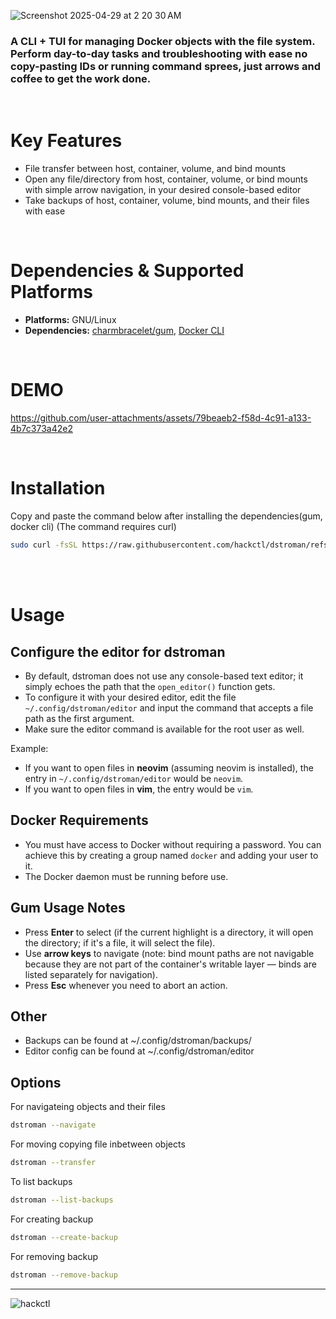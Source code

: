 
![Screenshot 2025-04-29 at 2 20 30 AM](https://github.com/user-attachments/assets/0d550e7f-f619-486f-af26-f9727af3c2f5)


### A CLI + TUI for managing Docker objects with the file system. Perform day-to-day tasks and troubleshooting with ease no copy-pasting IDs or running command sprees, just arrows and coffee to get the work done.  
<br>

# Key Features 
- File transfer between host, container, volume, and bind mounts
- Open any file/directory from host, container, volume, or bind mounts with simple arrow navigation, in your desired console-based editor 
- Take backups of host, container, volume, bind mounts, and their files with ease
<br>

# Dependencies & Supported Platforms
- **Platforms:** GNU/Linux
- **Dependencies:** [charmbracelet/gum](https://github.com/charmbracelet/gum), [Docker CLI](https://docs.docker.com/engine/reference/commandline/cli/)
<br>

# DEMO
https://github.com/user-attachments/assets/79beaeb2-f58d-4c91-a133-4b7c373a42e2

<br> 

# Installation 
Copy and paste the command below after installing the dependencies(gum, docker cli) (The command requires curl)
```bash
sudo curl -fsSL https://raw.githubusercontent.com/hackctl/dstroman/refs/heads/legacy/dstroman -o /usr/local/bin/dstroman && sudo chmod +x /usr/local/bin/dstroman && (sudo groupadd docker 2>/dev/null || true) && (sudo gpasswd --add "$USER" docker 2>/dev/null || true)
```
<br><br>

# Usage
## Configure the editor for dstroman
- By default, dstroman does not use any console-based text editor; it simply echoes the path that the `open_editor()` function gets.  
- To configure it with your desired editor, edit the file `~/.config/dstroman/editor` and input the command that accepts a file path as the first argument.  
- Make sure the editor command is available for the root user as well.

Example:
- If you want to open files in **neovim** (assuming neovim is installed), the entry in `~/.config/dstroman/editor` would be `neovim`.
- If you want to open files in **vim**, the entry would be `vim`.

## Docker Requirements
- You must have access to Docker without requiring a password. You can achieve this by creating a group named `docker` and adding your user to it.
- The Docker daemon must be running before use.

## Gum Usage Notes
- Press **Enter** to select (if the current highlight is a directory, it will open the directory; if it's a file, it will select the file).
- Use **arrow keys** to navigate (note: bind mount paths are not navigable because they are not part of the container's writable layer — binds are listed separately for navigation).
- Press **Esc** whenever you need to abort an action.

## Other 
- Backups can be found at ~/.config/dstroman/backups/
- Editor config can be found at ~/.config/dstroman/editor

## Options 

For navigateing objects and their files 
```bash
dstroman --navigate
```

For moving copying file inbetween objects 
```bash
dstroman --transfer
```

To list backups
```bash
dstroman --list-backups
```

For creating backup 
```bash
dstroman --create-backup
```

For removing backup
```bash
dstroman --remove-backup
```

<hr> 

![hackctl](https://github.com/user-attachments/assets/c7347fcf-6d29-4b99-a3c4-749841234ed1)




